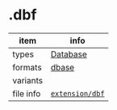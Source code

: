 

# .dbf

item | info
--- | ---
types | [Database](../dataTypes/database.md)
formats | [dbase](../fileFormats/dbase.md)
variants | 
file info | [`extension/dbf`]({{fileinfo}}/dbf)



